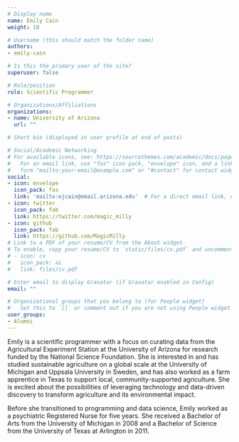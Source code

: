 ```yaml
---
# Display name
name: Emily Cain
weight: 10

# Username (this should match the folder name)
authors:
- emily-cain

# Is this the primary user of the site?
superuser: false

# Role/position
role: Scientific Programmer

# Organizations/Affiliations
organizations:
- name: University of Arizona
  url: ""

# Short bio (displayed in user profile at end of posts)

# Social/Academic Networking
# For available icons, see: https://sourcethemes.com/academic/docs/page-builder/#icons
#   For an email link, use "fas" icon pack, "envelope" icon, and a link in the
#   form "mailto:your-email@example.com" or "#contact" for contact widget.
social:
- icon: envelope
  icon_pack: fas
  link: 'mailto:ejcain@email.arizona.edu'  # For a direct email link, use "mailto:test@example.org".
- icon: twitter
  icon_pack: fab
  link: https://twitter.com/magic_milly
- icon: github
  icon_pack: fab
  link: https://github.com/MagicMilly
# Link to a PDF of your resume/CV from the About widget.
# To enable, copy your resume/CV to `static/files/cv.pdf` and uncomment the lines below.
# - icon: cv
#   icon_pack: ai
#   link: files/cv.pdf

# Enter email to display Gravatar (if Gravatar enabled in Config)
email: ""

# Organizational groups that you belong to (for People widget)
#   Set this to `[]` or comment out if you are not using People widget.
user_groups:
- Alumni
---
```


Emily is a scientific programmer with a focus on curating data from the Agricultural Experiment Station at the University of Arizona for research funded by the National Science Foundation. She is interested in and has studied sustainable agriculture on a global scale at the University of Michigan and Uppsala University in Sweden, and has also worked as a farm apprentice in Texas to support local, community-supported agriculture. She is excited about the possibilities of leveraging technology and data-driven discovery to transform agriculture and its environmental impact.

Before she transitioned to programming and data science, Emily worked as a psychiatric Registered Nurse for five years. She received a Bachelor of Arts from the University of Michigan in 2008 and a Bachelor of Science from the University of Texas at Arlington in 2011. 
